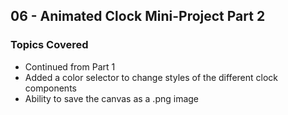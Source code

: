 ## 06 - Animated Clock Mini-Project Part 2

### Topics Covered

- Continued from Part 1
- Added a color selector to change styles of the different clock components
- Ability to save the canvas as a .png image
